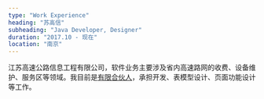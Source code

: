 ```yaml
---
type: "Work Experience"
heading: "苏高信"
subheading: "Java Developer, Designer"
duration: "2017.10 - 现在"
location: "南京"
---
```


江苏高速公路信息工程有限公司，软件业务主要涉及省内高速路网的收费、设备维护、服务区等领域。我目前是<a href="https://xin.baidu.com/detail/compinfo?pid=xlTM-TogKuTwFV39OYRXBcpt6RnlnUtsuwmd&from=ps" target="_blank">有限合伙人</a>，承担开发、表模型设计、页面功能设计等工作。